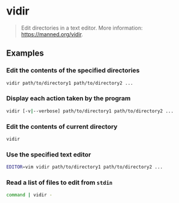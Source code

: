 # vidir

> Edit directories in a text editor. More information: <https://manned.org/vidir>.

## Examples

### Edit the contents of the specified directories

```bash
vidir path/to/directory1 path/to/directory2 ...
```

### Display each action taken by the program

```bash
vidir [-v|--verbose] path/to/directory1 path/to/directory2 ...
```

### Edit the contents of current directory

```bash
vidir
```

### Use the specified text editor

```bash
EDITOR=vim vidir path/to/directory1 path/to/directory2 ...
```

### Read a list of files to edit from `stdin`

```bash
command | vidir -
```
